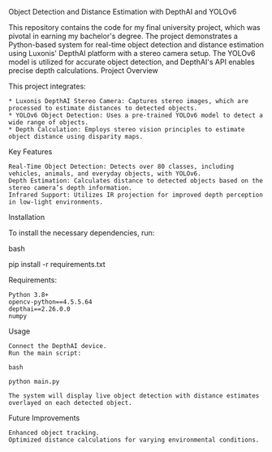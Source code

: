 Object Detection and Distance Estimation with DepthAI and YOLOv6

This repository contains the code for my final university project, which was pivotal in earning my bachelor's degree. The project demonstrates a Python-based system for real-time object detection and distance estimation using Luxonis' DepthAI platform with a stereo camera setup. The YOLOv6 model is utilized for accurate object detection, and DepthAI's API enables precise depth calculations.
Project Overview

This project integrates:

    * Luxonis DepthAI Stereo Camera: Captures stereo images, which are processed to estimate distances to detected objects.
    * YOLOv6 Object Detection: Uses a pre-trained YOLOv6 model to detect a wide range of objects.
    * Depth Calculation: Employs stereo vision principles to estimate object distance using disparity maps.

Key Features

    Real-Time Object Detection: Detects over 80 classes, including vehicles, animals, and everyday objects, with YOLOv6.
    Depth Estimation: Calculates distance to detected objects based on the stereo camera’s depth information.
    Infrared Support: Utilizes IR projection for improved depth perception in low-light environments.

Installation

To install the necessary dependencies, run:

bash

pip install -r requirements.txt

Requirements:

    Python 3.8+
    opencv-python==4.5.5.64
    depthai==2.26.0.0
    numpy

Usage

    Connect the DepthAI device.
    Run the main script:

    bash

    python main.py

    The system will display live object detection with distance estimates overlayed on each detected object.

Future Improvements

    Enhanced object tracking.
    Optimized distance calculations for varying environmental conditions.
